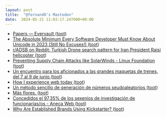 ```yaml
---
layout: post
title:  "@fernand0's Mastodon"
date:  2024-05-21 11:03:17.247000+00:00
---
```

*  [Papers — Evervault ](https://evervault.com/paper) ([toot](https://mastodon.social/@fernand0/112478741937881936))
*  [The Absolute Minimum Every Software Developer Must Know About Unicode in 2023 (Still No Excuses!) ](https://tonsky.me/blog/unicode) ([toot](https://mastodon.social/@fernand0/112478644408881728))
*  [r/ADSB on Reddit: Turkish Drone search pattern for Iran President Raisi helicopter  ](https://www.reddit.com/r/ADSB/comments/1cw64ux/turkish_drone_search_pattern_for_iran_president/) ([toot](https://mastodon.social/@fernand0/112478449034755945))
*  [Preventing Supply Chain Attacks like SolarWinds - Linux Foundation ](https://www.linuxfoundation.org/blog/blog/preventing-supply-chain-attacks-like-solarwind) ([toot](https://mastodon.social/@fernand0/112478062182631654))
*  [Un encuentro para los aficionados a las grandes maquetas de trenes, del 7 al 9 de junio ](https://www.microsiervos.com/archivo/mundoreal/encuentro-aficionados-maquetas-trenes-h0.htm) ([toot](https://mastodon.social/@fernand0/112477817580960676))
*  [How I experience web today   ](https://how-i-experience-web-today.com/) ([toot](https://mastodon.social/@fernand0/112476501186417476))
*  [Un método sencillo de generación de números seudoaleatorios ](http://fernand0.github.io//generador-numeros-aleatorios-cerebro) ([toot](https://mastodon.social/@fernand0/112474657971432160))
*  [Más flores. ](https://avecesunafoto.wordpress.com/2024/05/20/mas-flores-5) ([toot](https://mastodon.social/@fernand0/112474650310838428))
*  [Concedidos el 97,35% de los sexenios de investigación de funcionarias/os - Aneca Web ](https://www.aneca.es/web/guest/-/concedidos-el-97-35-de-los-sexenios-de-investigaci%C3%B3n-de-funcionarias/o) ([toot](https://mastodon.social/@fernand0/112474552237382216))
*  [Why Are Established Brands Using Kickstarter? ](https://lifehacker.com/tech/why-brands-using-kickstarte) ([toot](https://mastodon.social/@fernand0/112474303462374293))
